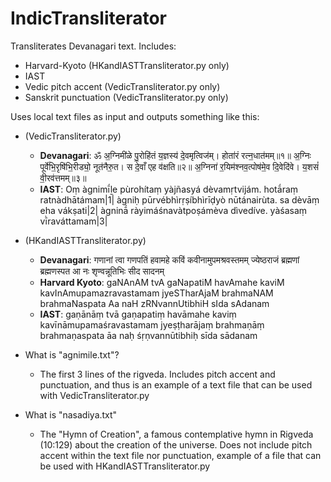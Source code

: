 # IndicTransliterator

Transliterates Devanagari text.
Includes:
- Harvard-Kyoto (HKandIASTTransliterator.py only)
- IAST
- Vedic pitch accent (VedicTransliterator.py only)
- Sanskrit punctuation (VedicTransliterator.py only)


Uses local text files as input and outputs something like this:
- (VedicTransliterator.py)
  - **Devanagari**: ॐ अ॒ग्निमी॑ळे पु॒रोहि॑तं य॒ज्ञस्य॑ दे॒वमृत्विज॑म्। होता॑रं रत्न॒धात॑मम्॥१॥ 
अ॒ग्निः पूर्वे॑भि॒रृषि॑भि॒रीड्यो॒ नूत॑नैरु॒त। स दे॒वाँ एह व॑क्षति॥२॥ 
अ॒ग्निना॑ र॒यिम॑श्नव॒त्पोष॑मे॒व दि॒वेदि॑वे। य॒शसं॑ वी॒रव॑त्तमम्॥३॥ 
  - **IAST**: Oṃ àgnimī́ḻe pùrohítaṃ yàjñasyá dèvamṛtvijám. hotā́raṃ ratnàdhātámam|1| 
àgniḥ pūrvébhìrṛṣíbhìrīḍyò nūtánairùta. sa dèvāṃ eha vákṣati|2| 
àgninā́ ràyimáśnavàtpoṣámèva dìvedíve. yàśasaṃ vī̀raváttamam|3| 

- (HKandIASTTransliterator.py)
  - **Devanagari**: गणानां त्वा गणपतिं हवामहे 
कविं कवीनामुपमश्रवस्तमम् 
ज्येष्ठराजं ब्रह्मणां ब्रह्मणस्पत 
आ नः शृण्वन्नूतिभिः सीद सादनम् 
  - **Harvard Kyoto**: gaNAnAM tvA gaNapatiM havAmahe 
kaviM kavInAmupamazravastamam 
jyeSTharAjaM brahmaNAM brahmaNaspata 
Aa naH zRNvannUtibhiH sIda sAdanam 
  - **IAST**: gaṇānāṃ tvā gaṇapatiṃ havāmahe 
kaviṃ kavīnāmupamaśravastamam 
jyeṣṭharājaṃ brahmaṇāṃ brahmaṇaspata 
āa naḥ śṛṇvannūtibhiḥ sīda sādanam 

- What is "agnimile.txt"?
  - The first 3 lines of the rigveda. Includes pitch accent and punctuation, and thus is an example of a text file that can be used with VedicTransliterator.py

- What is "nasadiya.txt"
  - The "Hymn of Creation", a famous contemplative hymn in Rigveda (10:129) about the creation of the universe. Does not include pitch accent within the text file nor punctuation, example of a file that can be used with HKandIASTTransliterator.py
  
